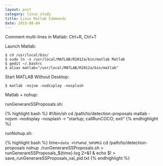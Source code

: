 ```yaml
---
layout: post
category: linux_study
title: Linux Matlab Commands
date: 2015-08-04
---
```


Comment multi-lines in Matlab: Ctrl+R, Ctrl+T

Launch Matlab:

<pre class="terminal">
<code>$ cd /usr/local/bin/
$ sudo ln -s /usr/local/MATLAB/R2012a/bin/matlab Matlab
$ gedit ~/.bashrc
$ alias matlab="/usr/local/MATLAB/R2012a/bin/matlab"
</code></pre>

Start MATLAB Without Desktop:

<pre class="terminal">
<code>$ matlab -nojvm -nodisplay -nosplash</code>
</pre>

Matlab + nohup:

runGenerareSSProposals.sh:

{% highlight bash %}
#!/bin/sh
cd /path/to/detection-proposals
matlab -nojvm -nodisplay -nosplash -r "startup; callRunCOCO; exit"
{% endhighlight %}

runNohup.sh:

{% highlight bash %}
time=`date +%Y%m%d_%H%M%S`
cd /path/to/detection-proposals
nohup ./runGenerareSSProposals.sh > runGenerareSSProposals_${time}.log 2>&1 &
echo $! > save_runGenerareSSProposals_val_pid.txt
{% endhighlight %}